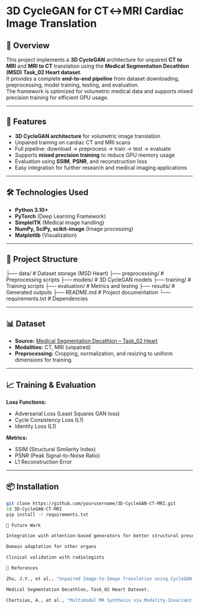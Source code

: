 # 3D CycleGAN for CT↔MRI Cardiac Image Translation

## 📌 Overview
This project implements a **3D CycleGAN** architecture for unpaired **CT to MRI** and **MRI to CT** translation using the **Medical Segmentation Decathlon (MSD) Task_02 Heart dataset**.  
It provides a complete **end-to-end pipeline** from dataset downloading, preprocessing, model training, testing, and evaluation.  
The framework is optimized for volumetric medical data and supports mixed precision training for efficient GPU usage.

---

## 🚀 Features
- **3D CycleGAN architecture** for volumetric image translation
- Unpaired training on cardiac CT and MRI scans
- Full pipeline: download → preprocess → train → test → evaluate
- Supports **mixed precision training** to reduce GPU memory usage
- Evaluation using **SSIM**, **PSNR**, and reconstruction loss
- Easy integration for further research and medical imaging applications

---

## 🛠️ Technologies Used
- **Python 3.10+**
- **PyTorch** (Deep Learning Framework)
- **SimpleITK** (Medical image handling)
- **NumPy, SciPy, scikit-image** (Image processing)
- **Matplotlib** (Visualization)

---

## 📂 Project Structure
├── data/ # Dataset storage (MSD Heart)
├── preprocessing/ # Preprocessing scripts
├── models/ # 3D CycleGAN models
├── training/ # Training scripts
├── evaluation/ # Metrics and testing
├── results/ # Generated outputs
├── README.md # Project documentation
└── requirements.txt # Dependencies


---

## 📊 Dataset
- **Source:** [Medical Segmentation Decathlon – Task_02 Heart](http://medicaldecathlon.com/)
- **Modalities:** CT, MRI (unpaired)
- **Preprocessing:** Cropping, normalization, and resizing to uniform dimensions for training.

---

## 📈 Training & Evaluation
**Loss Functions:**
- Adversarial Loss (Least Squares GAN loss)
- Cycle Consistency Loss (L1)
- Identity Loss (L1)

**Metrics:**
- SSIM (Structural Similarity Index)
- PSNR (Peak Signal-to-Noise Ratio)
- L1 Reconstruction Error

---

## 📦 Installation
```bash
git clone https://github.com/yourusername/3D-CycleGAN-CT-MRI.git
cd 3D-CycleGAN-CT-MRI
pip install -r requirements.txt

🔮 Future Work

Integration with attention-based generators for better structural preservation

Domain adaptation for other organs

Clinical validation with radiologists

📜 References

Zhu, J.Y., et al., "Unpaired Image-to-Image Translation using CycleGAN," ICCV 2017.

Medical Segmentation Decathlon, Task_02 Heart Dataset.

Chartsias, A., et al., "Multimodal MR Synthesis via Modality-Invariant Latent Representation," IEEE TMI, 2018.
